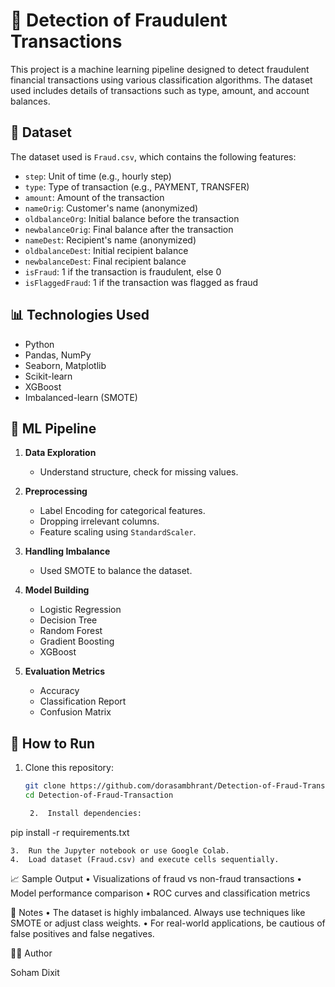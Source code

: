 # 🚨 Detection of Fraudulent Transactions

This project is a machine learning pipeline designed to detect fraudulent financial transactions using various classification algorithms. The dataset used includes details of transactions such as type, amount, and account balances.

## 📁 Dataset

The dataset used is `Fraud.csv`, which contains the following features:

- `step`: Unit of time (e.g., hourly step)
- `type`: Type of transaction (e.g., PAYMENT, TRANSFER)
- `amount`: Amount of the transaction
- `nameOrig`: Customer's name (anonymized)
- `oldbalanceOrg`: Initial balance before the transaction
- `newbalanceOrig`: Final balance after the transaction
- `nameDest`: Recipient's name (anonymized)
- `oldbalanceDest`: Initial recipient balance
- `newbalanceDest`: Final recipient balance
- `isFraud`: 1 if the transaction is fraudulent, else 0
- `isFlaggedFraud`: 1 if the transaction was flagged as fraud

## 📊 Technologies Used

- Python
- Pandas, NumPy
- Seaborn, Matplotlib
- Scikit-learn
- XGBoost
- Imbalanced-learn (SMOTE)

## 🧪 ML Pipeline

1. **Data Exploration**
   - Understand structure, check for missing values.

2. **Preprocessing**
   - Label Encoding for categorical features.
   - Dropping irrelevant columns.
   - Feature scaling using `StandardScaler`.

3. **Handling Imbalance**
   - Used SMOTE to balance the dataset.

4. **Model Building**
   - Logistic Regression
   - Decision Tree
   - Random Forest
   - Gradient Boosting
   - XGBoost

5. **Evaluation Metrics**
   - Accuracy
   - Classification Report
   - Confusion Matrix

## 🚀 How to Run

1. Clone this repository:
   ```bash
   git clone https://github.com/dorasambhrant/Detection-of-Fraud-Transaction.git
   cd Detection-of-Fraud-Transaction

	2.	Install dependencies:

pip install -r requirements.txt


	3.	Run the Jupyter notebook or use Google Colab.
	4.	Load dataset (Fraud.csv) and execute cells sequentially.

📈 Sample Output
	•	Visualizations of fraud vs non-fraud transactions
	•	Model performance comparison
	•	ROC curves and classification metrics

📌 Notes
	•	The dataset is highly imbalanced. Always use techniques like SMOTE or adjust class weights.
	•	For real-world applications, be cautious of false positives and false negatives.

👨‍💻 Author

Soham Dixit
